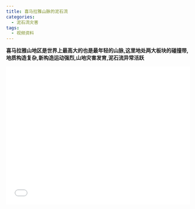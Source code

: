 ```yaml
---
title: 喜马拉雅山脉的泥石流
categories:
  - 泥石流灾害
tags:
  - 视频资料
---
```

**喜马拉雅山地区是世界上最高大的也是最年轻的山脉,这里地处两大板块的碰撞带,地质构造复杂,新构造运动强烈,山地灾害发育,泥石流异常活跃**
<div style="position:relative; padding-bottom:75%; width:100%; height:0">
    <iframe src="//player.bilibili.com/player.html?aid=7005036&bvid=BV1Es411x7GL&cid=11419581&page=1" scrolling="no" border="0" frameborder="no" framespacing="0" allowfullscreen="true" style="position:absolute; height: 100%; width: 100%;"></iframe>
</div>